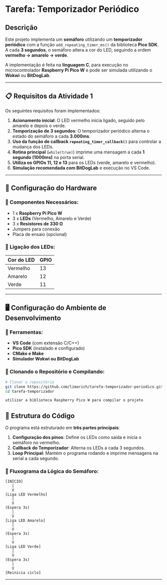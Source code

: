 # Tarefa: Temporizador Periódico

## Descrição
Este projeto implementa um **semáforo** utilizando um **temporizador periódico** com a função `add_repeating_timer_ms()` da biblioteca **Pico SDK**. A cada **3 segundos**, o semáforo altera a cor do LED, seguindo a ordem **vermelho -> amarelo -> verde**.

A implementação é feita na **linguagem C**, para execução no microcontrolador **Raspberry Pi Pico W** e pode ser simulada utilizando o **Wokwi** ou **BitDogLab**.

---

## 📋 Requisitos da Atividade 1

Os seguintes requisitos foram implementados:

1. **Acionamento inicial**: O LED vermelho inicia ligado, seguido pelo amarelo e depois o verde.
2. **Temporização de 3 segundos**: O temporizador periódico alterna o estado do semáforo a cada **3.000ms**.
3. **Uso da função de callback `repeating_timer_callback()`** para controlar a mudança dos LEDs.
4. **Rotina principal** (`while(true)`) imprime uma mensagem a cada **1 segundo (1000ms)** na porta serial.
5. **Utiliza os GPIOs 11, 12 e 13** para os LEDs (verde, amarelo e vermelho).
6. **Simulação recomendada com BitDogLab** e execução no VS Code.

---

## 🔧 Configuração do Hardware

### 📌 Componentes Necessários:
- 1 x **Raspberry Pi Pico W**
- 3 x **LEDs** (Vermelho, Amarelo e Verde)
- 3 x **Resistores de 330 Ω**
- Jumpers para conexão
- Placa de ensaio (opcional)

### 📌 Ligação dos LEDs:

| Cor do LED | GPIO |
|------------|------|
| Vermelho   | 13   |
| Amarelo    | 12   |
| Verde      | 11   |

---

## 🖥️ Configuração do Ambiente de Desenvolvimento

### 📌 Ferramentas:
- **VS Code** (com extensão C/C++)
- **Pico SDK** (instalado e configurado)
- **CMake e Make**
- **Simulador Wokwi ou BitDogLab**

### 📌 Clonando o Repositório e Compilando:
```sh
# Clonar o repositório
git clone https://github.com/limarich/tarefa-temporizador-periodico.git
cd tarefa-temporizador

utilizar a biblioteca Raspberry Pico W para compilar o projeto
```

## 📜 Estrutura do Código

O programa está estruturado em **três partes principais**:
1. **Configuração dos pinos**: Define os LEDs como saída e inicia o semáforo no vermelho.
2. **Callback do Temporizador**: Alterna os LEDs a cada 3 segundos.
3. **Loop Principal**: Mantém o programa rodando e imprime mensagens na serial a cada segundo.

### 📌 Fluxograma da Lógica do Semáforo:
```text
[INÍCIO]
   |
   V
[Liga LED Vermelho]
   |
   V
(Espera 3s)
   |
   V
[Liga LED Amarelo]
   |
   V
(Espera 3s)
   |
   V
[Liga LED Verde]
   |
   V
(Espera 3s)
   |
   V
[Reinicia ciclo]
```

---

